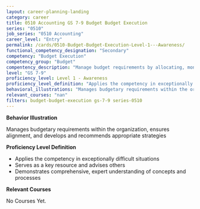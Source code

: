 ```yaml
---
layout: career-planning-landing
category: career
title: 0510 Accounting GS 7-9 Budget Budget Execution
series: "0510"
job_series: "0510 Accounting"
career_level: "Entry"
permalink: /cards/0510-Budget-Budget-Execution-Level-1---Awareness/
functional_competency_designation: "Secondary"
competency: "Budget Execution"
competency_group: "Budget"
compentency_description: "Manage budget requirements by allocating, monitoring and analyzing budgets in compliance with statutory/regulatory guidance."
level: "GS 7-9"
proficiency_level: Level 1 - Awareness
proficiency_level_definition: "Applies the competency in exceptionally difficult situations ? Serves as a key resource and advises others ? Demonstrates comprehensive, expert understanding of concepts and processes"
behavioral_illustrations: "Manages budgetary requirements within the organization, ensures alignment, and develops and recommends appropriate strategies"
relevant_courses: "nan"
filters: budget-budget-execution gs-7-9 series-0510
---
```


<div id="cfo-card-content-behavioral-illustrations" class="cfo-inner-card-content">
<p><b>Behavior Illustration</b></p>
<p>Manages budgetary requirements within the organization, ensures alignment, and develops and recommends appropriate strategies</p>
</div>

<div id="cfo-card-content-proficiency-level-definition" class="cfo-inner-card-content">
<p><b>Proficiency Level Definition</b></p>
<ul><li>Applies the competency in exceptionally difficult situations</li>
<li>Serves as a key resource and advises others</li>
<li>Demonstrates comprehensive, expert understanding of concepts and processes</li>
</ul></div>

<div id="cfo-card-content-relevant-courses" class="cfo-inner-card-content">
<p><b>Relevant Courses</b></p>
<div class="cfo-courses-outer">
<div class="cfo-courses-inner">No Courses Yet.</div>
</div>
</div>
